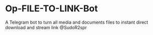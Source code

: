 # Op-FILE-TO-LINK-Bot
A Telegram bot to turn all media and documents files to instant direct download and stream link @SudoR2spr
